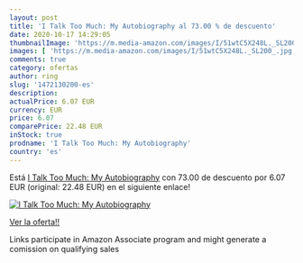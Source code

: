 ```yaml
---
layout: post
title: 'I Talk Too Much: My Autobiography al 73.00 % de descuento'
date: 2020-10-17 14:29:05
thumbnailImage: 'https://m.media-amazon.com/images/I/51wtC5X248L._SL200_.jpg'
images: [ 'https://m.media-amazon.com/images/I/51wtC5X248L._SL200_.jpg' ]
comments: true
category: ofertas
author: ring
slug: '1472130200-es'
description:
actualPrice: 6.07 EUR
currency: EUR
price: 6.07
comparePrice: 22.48 EUR
inStock: true
prodname: 'I Talk Too Much: My Autobiography'
country: 'es'
---
```


Está [I Talk Too Much: My Autobiography](https://www.amazon.es/dp/1472130200/?tag=tolees-21) con 73.00 de descuento por 6.07 EUR (original: 22.48 EUR) en el siguiente enlace!

[![I Talk Too Much: My Autobiography](https://m.media-amazon.com/images/I/51wtC5X248L._SL200_.jpg)](https://www.amazon.es/dp/1472130200/?tag=tolees-21)

[Ver la oferta!!](https://www.amazon.es/dp/1472130200/?tag=tolees-21)

Links participate in Amazon Associate program and might generate a comission on qualifying sales


